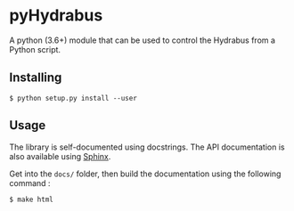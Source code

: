 # pyHydrabus

A python (3.6+) module that can be used to control the Hydrabus from a Python script.

## Installing

```
$ python setup.py install --user
```

## Usage

The library is self-documented using docstrings.
The API documentation is also available using [Sphinx](http://www.sphinx-doc.org).


Get into the `docs/` folder, then build the documentation using the following command :

```
$ make html
```

